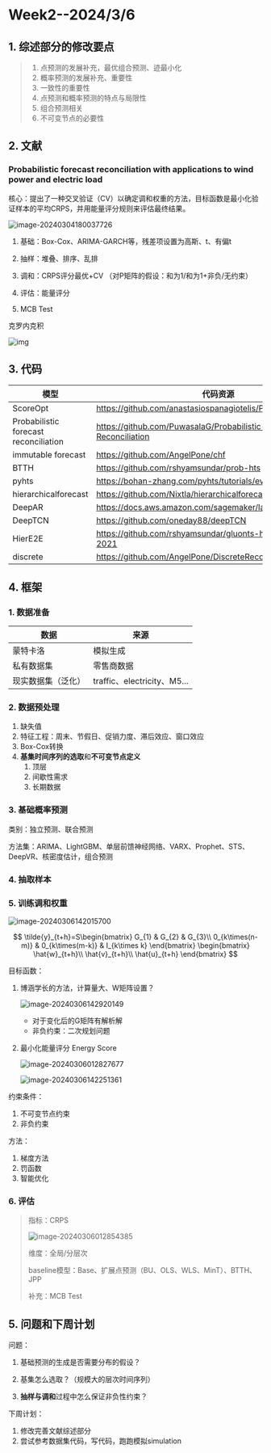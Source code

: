 # Week2--2024/3/6

## 1. 综述部分的修改要点

> 1. 点预测的发展补充，最优组合预测、迹最小化
> 2. 概率预测的发展补充、重要性
> 3. 一致性的重要性
> 4. 点预测和概率预测的特点与局限性
> 5. 组合预测相关
> 6. 不可变节点的必要性



## 2. 文献

### Probabilistic forecast reconciliation with applications to wind power and  electric load

核心：提出了一种交叉验证（CV）以确定调和权重的方法，目标函数是最小化验证样本的平均CRPS，并用能量评分规则来评估最终结果。

![image-20240304180037726](C:\Users\Administrator\AppData\Roaming\Typora\typora-user-images\image-20240304180037726.png)

1. 基础：Box-Cox、ARIMA-GARCH等，残差项设置为高斯、t、有偏t

2. 抽样：堆叠、排序、乱排

3. 调和：CRPS评分最优+CV   （对P矩阵的假设：和为1/和为1+非负/无约束）

4. 评估：能量评分

5. MCB Test

   

克罗内克积

![img](https://img1.baidu.com/it/u=2954430142,3203939921&fm=253&fmt=auto&app=138&f=PNG?w=647&h=145)



## 3. 代码

| 模型                                  | 代码资源                                                     |
| ------------------------------------- | ------------------------------------------------------------ |
| ScoreOpt                              | https://github.com/anastasiospanagiotelis/ProbReco           |
| Probabilistic forecast reconciliation | https://github.com/PuwasalaG/Probabilistic-Forecast-Reconciliation |
| immutable forecast                    | https://github.com/AngelPone/chf                             |
| BTTH                                  | https://github.com/rshyamsundar/prob-hts                     |
| pyhts                                 | https://bohan-zhang.com/pyhts/tutorials/evaluation.html      |
| hierarchicalforecast                  | https://github.com/Nixtla/hierarchicalforecast               |
| DeepAR                                | https://docs.aws.amazon.com/sagemaker/latest/dg/deepar.html  |
| DeepTCN                               | https://github.com/oneday88/deepTCN                          |
| HierE2E                               | https://github.com/rshyamsundar/gluonts-hierarchical-ICML-2021 |
| discrete                              | https://github.com/AngelPone/DiscreteRecon                   |



## 4. 框架

### 1. 数据准备

| 数据               | 来源                        |
| ------------------ | --------------------------- |
| 蒙特卡洛           | 模拟生成                    |
| 私有数据集         | 零售商数据                  |
| 现实数据集（泛化） | traffic、electricity、M5... |

### 2. 数据预处理

1. 缺失值
2. 特征工程：周末、节假日、促销力度、滞后效应、窗口效应
3. Box-Cox转换
4. **基集时间序列的选取**和**不可变节点定义**
   1. 顶层
   2. 间歇性需求
   3. 长期数据

### 3. 基础概率预测

类别：独立预测、联合预测

方法集：ARIMA、LightGBM、单层前馈神经网络、VARX、Prophet、STS、DeepVR、核密度估计，组合预测

### 4. 抽取样本

### 5. 训练调和权重

![image-20240306142015700](C:\Users\Administrator\AppData\Roaming\Typora\typora-user-images\image-20240306142015700.png)

$$
\tilde{y}_{t+h}=S\begin{bmatrix}
G_{1} & G_{2} & G_{3}\\
0_{k\times(n-m)} & 0_{k\times(m-k)} & I_{k\times k}
\end{bmatrix}
\begin{bmatrix}
\hat{w}_{t+h}\\
\hat{v}_{t+h}\\
\hat{u}_{t+h}
\end{bmatrix}
$$


目标函数：

1. 博涵学长的方法，计算量大、W矩阵设置？

   ![image-20240306142920149](C:\Users\Administrator\AppData\Roaming\Typora\typora-user-images\image-20240306142920149.png)

   * 对于变化后的G矩阵有解析解
   * 非负约束：二次规划问题

   

2. 最小化能量评分 Energy Score

   ![image-20240306012827677](C:\Users\Administrator\AppData\Roaming\Typora\typora-user-images\image-20240306012827677.png)

   

   ![image-20240306142251361](C:\Users\Administrator\AppData\Roaming\Typora\typora-user-images\image-20240306142251361.png)

约束条件：

1. 不可变节点约束
2. 非负约束

方法：

1. 梯度方法
2. 罚函数
3. 智能优化

### 6. 评估

> 指标：CRPS
>
> ![image-20240306012854385](C:\Users\Administrator\AppData\Roaming\Typora\typora-user-images\image-20240306012854385.png)
>
> 维度：全局/分层次
>
> baseline模型：Base、扩展点预测（BU、OLS、WLS、MinT）、BTTH、JPP
>
> 补充：MCB Test



## 5. 问题和下周计划

问题：

1. 基础预测的生成是否需要分布的假设？

2. 基集怎么选取？（规模大的层次时间序列）

3. **抽样与调和**过程中怎么保证非负性约束？

   

下周计划：

1. 修改完善文献综述部分
2. 尝试参考数据集代码，写代码，跑跑模拟simulation